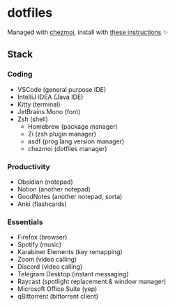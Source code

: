 # dotfiles

Managed with [chezmoi](https://www.chezmoi.io/), install with [these instructions](https://www.chezmoi.io/quick-start/#using-chezmoi-across-multiple-machines) ✨

## Stack

### Coding

- VSCode (general purpose IDE)
- IntelliJ IDEA (Java IDE)
- Kitty (terminal)
- JetBrains Mono (font)
- Zsh (shell)
  - Homebrew (package manager)
  - Zi (zsh plugin manager)
  - asdf (prog lang version manager)
  - chezmoi (dotfiles manager)

### Productivity

- Obsidian (notepad)
- Notion (another notepad)
- GoodNotes (another notepad, sorta)
- Anki (flashcards)

### Essentials

- Firefox (browser)
- Spotify (music)
- Karabiner Elements (key remapping)
- Zoom (video calling)
- Discord (video calling)
- Telegram Desktop (instant messaging)
- Raycast (spotlight replacement & window manager)
- Microsoft Office Suite (yep)
- qBittorrent (bittorrent client)
